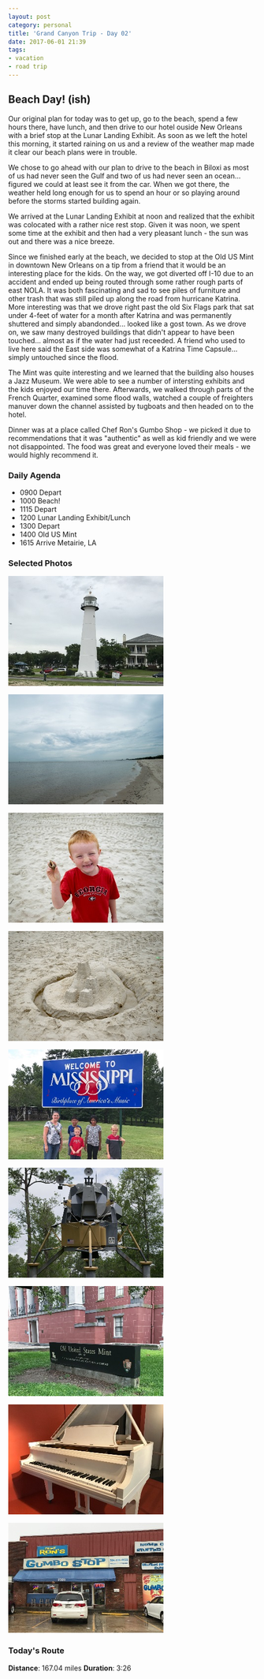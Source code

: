 ```yaml
---
layout: post
category: personal
title: 'Grand Canyon Trip - Day 02'
date: 2017-06-01 21:39
tags:
- vacation
- road trip
---
```


## Beach Day! (ish)
Our original plan for today was to get up, go to the beach, spend a few hours there, have lunch, and then drive to our hotel ouside New Orleans with a brief stop at the Lunar Landing Exhibit. As soon as we left the hotel this morning, it started raining on us and a review of the weather map made it clear our beach plans were in trouble.

We chose to go ahead with our plan to drive to the beach in Biloxi as most of us had never seen the Gulf and two of us had never seen an ocean... figured we could at least see it from the car. When we got there, the weather held long enough for us to spend an hour or so playing around before the storms started building again. 

We arrived at the Lunar Landing Exhibit at noon and realized that the exhibit was colocated with a rather nice rest stop. Given it was noon, we spent some time at the exhibit and then had a very pleasant lunch - the sun was out and there was a nice breeze.

Since we finished early at the beach, we decided to stop at the Old US Mint in downtown New Orleans on a tip from a friend that it would be an interesting place for the kids. On the way, we got diverted off I-10 due to an accident and ended up being routed through some rather rough parts of east NOLA. It was both fascinating and sad to see piles of furniture and other trash that was still piled up along the road from hurricane Katrina. More interesting was that we drove right past the old Six Flags park that sat under 4-feet of water for a month after Katrina and was permanently shuttered and simply abandonded... looked like a gost town. As we drove on, we saw many destroyed buildings that didn't appear to have been touched... almost as if the water had just receeded. A friend who used to live here said the East side was somewhat of a Katrina Time Capsule... simply untouched since the flood.

The Mint was quite interesting and we learned that the building also houses a Jazz Museum. We were able to see a number of intersting exhibits and the kids enjoyed our time there. Afterwards, we walked through parts of the French Quarter, examined some flood walls, watched a couple of freighters manuver down the channel assisted by tugboats and then headed on to the hotel.

Dinner was at a place called Chef Ron's Gumbo Shop - we picked it due to recommendations that it was "authentic" as well as kid friendly and we were not disappointed. The food was great and everyone loved their meals - we would highly recommend it.


### Daily Agenda
- 0900 Depart
- 1000 Beach!
- 1115 Depart
- 1200 Lunar Landing Exhibit/Lunch
- 1300 Depart
- 1400 Old US Mint
- 1615 Arrive Metairie, LA

### Selected Photos
<div>

<a class="example-image-link" href="/images/IMG_0463.jpg" data-lightbox="daily-1" data-title="Biloxi Lighthouse - First Cast Iron lighthouse in the South."><img class="example-image lb_image" src="/images/IMG_0463_thumb.jpg" alt="image-1" /></a>

<a class="example-image-link" href="/images/DSC_0013.jpg" data-lightbox="daily-1" data-title="A bit overcast, but we had the beach to ourselves"><img class="example-image lb_image_right" src="/images/DSC_0013_thumb.jpg" alt="image-1" /></a>

<a class="example-image-link" href="/images/DSC_0018.jpg" data-lightbox="daily-1" data-title="This guy kept catching crabs and watching them squirm"><img class="example-image lb_image" src="/images/DSC_0018_thumb.jpg" alt="image-1" /></a>

<a class="example-image-link" href="/images/DSC_0020.jpg" data-lightbox="daily-1" data-title="Dad learned how to build a sand castle"><img class="example-image lb_image_right" src="/images/DSC_0020_thumb.jpg" alt="image-1" /></a>

<a class="example-image-link" href="/images/IMG_0470.jpg" data-lightbox="daily-1" data-title="First time to Mississippi for most of us"><img class="example-image lb_image" src="/images/IMG_0470_thumb.jpg" alt="image-1" /></a>

<a class="example-image-link" href="/images/DSC_0042.jpg" data-lightbox="daily-1" data-title="Lunar Lander test platform used for training"><img class="example-image lb_image_right" src="/images/DSC_0042_thumb.jpg" alt="image-1" /></a>

<a class="example-image-link" href="/images/IMG_0476.jpg" data-lightbox="daily-1" data-title="Old US Mint in New Orleans"><img class="example-image lb_image" src="/images/IMG_0476_thumb.jpg" alt="image-1" /></a>

<a class="example-image-link" href="/images/IMG_0481.jpg" data-lightbox="daily-1" data-title="Fats Domino's Piano... runied during Huricane Katrina"><img class="example-image lb_image_right" src="/images/IMG_0481_thumb.jpg" alt="image-1" /></a>

<a class="example-image-link" href="/images/IMG_0490.jpg" data-lightbox="daily-1" data-title="Amazing NOLA food at Chef Ron's Gumbo Shop"><img class="example-image lb_image" src="/images/IMG_0490_thumb.jpg" alt="image-1" /></a>

</div>


### Today's Route
__Distance__: 167.04 miles __Duration__: 3:26

<div id="map"></div>
<script>
    var stops = [
        {name: 'SpringHill Suites', lat: 30.6816292, lon: -88.131592},
        {name: 'Biloxi Beach', lat: 30.394054, lon: -88.901379},
        {name: 'Lunar Lander Exhibit', lat: 30.313457, lon: -89.600074},
        {name: 'Old US Mint', lat: 29.961821, lon: -90.057811},
        {name: 'Sleep Inn and Suites', lat: 30.0009959, lon: -90.1886205},
    ];

    var route_points = [
        {lat: 30.6872064807, lng: -88.1275137607},
        {lat: 30.6841589045, lng: -88.12725191},
        {lat: 30.6763587892, lng: -88.1273980904},
        {lat: 30.6684593484, lng: -88.1273552589},
        {lat: 30.660696784, lng: -88.1262578163},
        {lat: 30.6529799011, lng: -88.1230323762},
        {lat: 30.6454367749, lng: -88.1196786091},
        {lat: 30.6370676123, lng: -88.1186820846},
        {lat: 30.6292335503, lng: -88.1202620734},
        {lat: 30.6180463918, lng: -88.1363603566},
        {lat: 30.6116903108, lng: -88.1426187046},
        {lat: 30.6050246023, lng: -88.1484648306},
        {lat: 30.5977612641, lng: -88.1532654818},
        {lat: 30.5903500691, lng: -88.1577686593},
        {lat: 30.5842220597, lng: -88.1644081324},
        {lat: 30.5797886197, lng: -88.1730315182},
        {lat: 30.5751002021, lng: -88.1813620403},
        {lat: 30.5695973989, lng: -88.189068865},
        {lat: 30.5640323181, lng: -88.1966624502},
        {lat: 30.5584434327, lng: -88.2042814326},
        {lat: 30.5529365223, lng: -88.2120021712},
        {lat: 30.5475830007, lng: -88.2198380772},
        {lat: 30.5429913942, lng: -88.2282756362},
        {lat: 30.5387518276, lng: -88.2369519956},
        {lat: 30.5344817508, lng: -88.2456257567},
        {lat: 30.530219553, lng: -88.2542969193},
        {lat: 30.5254538544, lng: -88.2626340631},
        {lat: 30.520555554, lng: -88.2708598115},
        {lat: 30.5158475228, lng: -88.279237859},
        {lat: 30.5113437586, lng: -88.2877134718},
        {lat: 30.5074688885, lng: -88.2966267876},
        {lat: 30.5037333257, lng: -88.3056423627},
        {lat: 30.5006748531, lng: -88.3149507176},
        {lat: 30.4986148328, lng: -88.3246626612},
        {lat: 30.4966945387, lng: -88.3343873452},
        {lat: 30.4947669525, lng: -88.3441199083},
        {lat: 30.4927931819, lng: -88.3538264874},
        {lat: 30.4899185244, lng: -88.3632330783},
        {lat: 30.4862310737, lng: -88.3722484019},
        {lat: 30.4825301282, lng: -88.3812400047},
        {lat: 30.4787653964, lng: -88.3902484551},
        {lat: 30.4750396404, lng: -88.3991860785},
        {lat: 30.4716186505, lng: -88.4072974976},
        {lat: 30.4678701796, lng: -88.4162783716},
        {lat: 30.4641146678, lng: -88.4252774343},
        {lat: 30.461210506, lng: -88.4346311353},
        {lat: 30.4599566571, lng: -88.4444944561},
        {lat: 30.458726529, lng: -88.4543752111},
        {lat: 30.4578946251, lng: -88.4642714728},
        {lat: 30.4574197065, lng: -88.474224899},
        {lat: 30.4569597915, lng: -88.4841920715},
        {lat: 30.4562403727, lng: -88.4941083658},
        {lat: 30.4529245757, lng: -88.5032754857},
        {lat: 30.4490885977, lng: -88.5121970996},
        {lat: 30.4452110454, lng: -88.5211103316},
        {lat: 30.4414863791, lng: -88.5300922953},
        {lat: 30.4399094079, lng: -88.5398792569},
        {lat: 30.4386387952, lng: -88.5497604311},
        {lat: 30.4383855779, lng: -88.5596818384},
        {lat: 30.4383233003, lng: -88.5696944408},
        {lat: 30.438264627, lng: -88.5793274269},
        {lat: 30.4381821491, lng: -88.5886807926},
        {lat: 30.4381174408, lng: -88.5986518208},
        {lat: 30.4380378127, lng: -88.6085937638},
        {lat: 30.4379528202, lng: -88.6186162569},
        {lat: 30.4378367309, lng: -88.6285394244},
        {lat: 30.4369570501, lng: -88.6384859774},
        {lat: 30.4359638784, lng: -88.6481234059},
        {lat: 30.4361709952, lng: -88.6564437859},
        {lat: 30.4425787926, lng: -88.658672031},
        {lat: 30.4468924552, lng: -88.6641322542},
        {lat: 30.4516193457, lng: -88.6695109215},
        {lat: 30.4575511348, lng: -88.6738517415},
        {lat: 30.4621900152, lng: -88.6795791797},
        {lat: 30.4662410729, lng: -88.6862670165},
        {lat: 30.4711650219, lng: -88.6917689815},
        {lat: 30.4761646595, lng: -88.6966298148},
        {lat: 30.4810092319, lng: -88.7013995368},
        {lat: 30.486518573, lng: -88.7068276573},
        {lat: 30.483407462, lng: -88.71159981},
        {lat: 30.4775187559, lng: -88.7148655672},
        {lat: 30.4712818656, lng: -88.7180477567},
        {lat: 30.4647262115, lng: -88.7193389889},
        {lat: 30.457869228, lng: -88.7189045548},
        {lat: 30.4518057592, lng: -88.7185560353},
        {lat: 30.4446237255, lng: -88.7178983912},
        {lat: 30.4388374463, lng: -88.7186257727},
        {lat: 30.4400296882, lng: -88.7245199271},
        {lat: 30.4362844024, lng: -88.7310628407},
        {lat: 30.4319619387, lng: -88.7364466209},
        {lat: 30.4279315844, lng: -88.742073141},
        {lat: 30.425784979, lng: -88.7490272708},
        {lat: 30.4235886689, lng: -88.7551354989},
        {lat: 30.4214155767, lng: -88.7610553019},
        {lat: 30.4187321942, lng: -88.7683498207},
        {lat: 30.4162001051, lng: -88.7750958279},
        {lat: 30.4126731679, lng: -88.7817321159},
        {lat: 30.4140841775, lng: -88.7904145103},
        {lat: 30.415375242, lng: -88.7985265162},
        {lat: 30.4164092336, lng: -88.8053939771},
        {lat: 30.4163524881, lng: -88.8145492785},
        {lat: 30.416176971, lng: -88.8225907926},
        {lat: 30.4160081595, lng: -88.8324604835},
        {lat: 30.4130832106, lng: -88.8386065979},
        {lat: 30.4072473943, lng: -88.8440275099},
        {lat: 30.4013658129, lng: -88.849393269},
        {lat: 30.3952392284, lng: -88.8550686557},
        {lat: 30.3924513236, lng: -88.8614135049},
        {lat: 30.3927332908, lng: -88.8709203433},
        {lat: 30.3934227023, lng: -88.8816302363},
        {lat: 30.3935822938, lng: -88.890688559},
        {lat: 30.394496927, lng: -88.8994736318},
        {lat: 30.393869793, lng: -88.8941602595},
        {lat: 30.4005994555, lng: -88.8948516827},
        {lat: 30.408158591, lng: -88.8941036817},
        {lat: 30.4157903977, lng: -88.8939901907},
        {lat: 30.4229899496, lng: -88.8943825476},
        {lat: 30.4304694571, lng: -88.8947429694},
        {lat: 30.437865397, lng: -88.8947891537},
        {lat: 30.4451516178, lng: -88.8948639203},
        {lat: 30.4519351758, lng: -88.8954627234},
        {lat: 30.4534616042, lng: -88.8969442248},
        {lat: 30.4508715961, lng: -88.9048272371},
        {lat: 30.448400192, lng: -88.9124375023},
        {lat: 30.4474501871, lng: -88.9216132555},
        {lat: 30.4487000965, lng: -88.9311541244},
        {lat: 30.4521605652, lng: -88.940244047},
        {lat: 30.4569283593, lng: -88.9487298857},
        {lat: 30.4605364334, lng: -88.9577529207},
        {lat: 30.460745478, lng: -88.9677740727},
        {lat: 30.4603926837, lng: -88.9778064564},
        {lat: 30.4564129561, lng: -88.9866084605},
        {lat: 30.45130888, lng: -88.9947214723},
        {lat: 30.4492730834, lng: -89.0044664405},
        {lat: 30.4477997124, lng: -89.0144409891},
        {lat: 30.4458713718, lng: -89.0241934173},
        {lat: 30.4440413509, lng: -89.0340231266},
        {lat: 30.4425642081, lng: -89.0439080726},
        {lat: 30.4410941899, lng: -89.0538003948},
        {lat: 30.4396116827, lng: -89.0637082234},
        {lat: 30.4380989168, lng: -89.0736143757},
        {lat: 30.4355953261, lng: -89.0832016803},
        {lat: 30.4330306314, lng: -89.092802396},
        {lat: 30.4306906555, lng: -89.101576237},
        {lat: 30.4282726441, lng: -89.1110984981},
        {lat: 30.4258781858, lng: -89.1207661852},
        {lat: 30.4243606422, lng: -89.1306231357},
        {lat: 30.4242867976, lng: -89.1406849399},
        {lat: 30.4223525058, lng: -89.1504588258},
        {lat: 30.4202053975, lng: -89.1601851862},
        {lat: 30.4180817585, lng: -89.1699180845},
        {lat: 30.4172699712, lng: -89.1798774619},
        {lat: 30.4171866551, lng: -89.1898990329},
        {lat: 30.4164162744, lng: -89.1998903453},
        {lat: 30.4129605833, lng: -89.2090799287},
        {lat: 30.4094818421, lng: -89.2182836775},
        {lat: 30.4060384724, lng: -89.2275169306},
        {lat: 30.4037277494, lng: -89.2371510062},
        {lat: 30.4034569301, lng: -89.2471683025},
        {lat: 30.4034285154, lng: -89.2572211381},
        {lat: 30.4037947208, lng: -89.267246481},
        {lat: 30.4040428251, lng: -89.2772447504},
        {lat: 30.4026492499, lng: -89.2871427722},
        {lat: 30.4012144357, lng: -89.2970595695},
        {lat: 30.3988639824, lng: -89.3066804856},
        {lat: 30.3940655943, lng: -89.3150503188},
        {lat: 30.3894017357, lng: -89.3235130236},
        {lat: 30.3863740247, lng: -89.3329478614},
        {lat: 30.3834479023, lng: -89.3423279654},
        {lat: 30.3805698082, lng: -89.3517923076},
        {lat: 30.3776219767, lng: -89.361231504},
        {lat: 30.3747135401, lng: -89.3706778251},
        {lat: 30.3717989847, lng: -89.3801637925},
        {lat: 30.3688795678, lng: -89.3896062579},
        {lat: 30.365916146, lng: -89.3990293611},
        {lat: 30.3629782889, lng: -89.4085249677},
        {lat: 30.3601813316, lng: -89.417967014},
        {lat: 30.3574436344, lng: -89.4267403521},
        {lat: 30.3545446694, lng: -89.436238138},
        {lat: 30.3516358975, lng: -89.4456933439},
        {lat: 30.3487969469, lng: -89.4551853463},
        {lat: 30.3463760018, lng: -89.4648278039},
        {lat: 30.3439304139, lng: -89.4744454511},
        {lat: 30.3415213712, lng: -89.4840863161},
        {lat: 30.3391461074, lng: -89.4937563501},
        {lat: 30.3367332928, lng: -89.5034038369},
        {lat: 30.3343082406, lng: -89.5130433608},
        {lat: 30.3319093399, lng: -89.5226953737},
        {lat: 30.3324335441, lng: -89.5325767156},
        {lat: 30.3330569062, lng: -89.5424715523},
        {lat: 30.3302756231, lng: -89.5519855153},
        {lat: 30.3273791727, lng: -89.561457485},
        {lat: 30.3244603425, lng: -89.5709261857},
        {lat: 30.3216610383, lng: -89.5801471174},
        {lat: 30.3189404402, lng: -89.5890398137},
        {lat: 30.3171296138, lng: -89.5970228221},
        {lat: 30.3142955247, lng: -89.5963581372},
        {lat: 30.3116028383, lng: -89.5960504375},
        {lat: 30.3115225397, lng: -89.5986905694},
        {lat: 30.3119447362, lng: -89.5933380537},
        {lat: 30.3167533502, lng: -89.5987660903},
        {lat: 30.3138947021, lng: -89.6057400852},
        {lat: 30.3111149278, lng: -89.6147538163},
        {lat: 30.3081768192, lng: -89.6239033341},
        {lat: 30.3053276427, lng: -89.6334204823},
        {lat: 30.3032102901, lng: -89.6426251531},
        {lat: 30.3010860644, lng: -89.6522944327},
        {lat: 30.2989548817, lng: -89.6619026922},
        {lat: 30.2971459832, lng: -89.6712362766},
        {lat: 30.2971133776, lng: -89.6810507309},
        {lat: 30.2974822652, lng: -89.6908733994},
        {lat: 30.297825085, lng: -89.7004557587},
        {lat: 30.298255831, lng: -89.709899649},
        {lat: 30.3002466168, lng: -89.7193305474},
        {lat: 30.3028369602, lng: -89.7287056223},
        {lat: 30.3045875207, lng: -89.7382376902},
        {lat: 30.2989202645, lng: -89.7444941103},
        {lat: 30.2908480726, lng: -89.7474846896},
        {lat: 30.2828224003, lng: -89.7505032644},
        {lat: 30.2747954708, lng: -89.7534855455},
        {lat: 30.2668378595, lng: -89.7564600315},
        {lat: 30.2587822638, lng: -89.7594708111},
        {lat: 30.250769835, lng: -89.7624613903},
        {lat: 30.2429059334, lng: -89.7654138319},
        {lat: 30.2354739513, lng: -89.7697369661},
        {lat: 30.2292192075, lng: -89.7758845892},
        {lat: 30.2231094707, lng: -89.782361621},
        {lat: 30.2168672159, lng: -89.7889653873},
        {lat: 30.2101022657, lng: -89.7952110786},
        {lat: 30.2039970551, lng: -89.8013207316},
        {lat: 30.1977857295, lng: -89.8078851029},
        {lat: 30.1917078439, lng: -89.8143131845},
        {lat: 30.1854209974, lng: -89.8209610395},
        {lat: 30.1792281121, lng: -89.8275182024},
        {lat: 30.172773879, lng: -89.8343274929},
        {lat: 30.1662425324, lng: -89.8412211053},
        {lat: 30.1598224137, lng: -89.8480110336},
        {lat: 30.1540117431, lng: -89.854995003},
        {lat: 30.1478096377, lng: -89.8613932449},
        {lat: 30.1411336195, lng: -89.8668296635},
        {lat: 30.1344692521, lng: -89.8721775692},
        {lat: 30.1274835225, lng: -89.8777823802},
        {lat: 30.1207994577, lng: -89.8835821543},
        {lat: 30.1145158801, lng: -89.8892027233},
        {lat: 30.107881017, lng: -89.8951092828},
        {lat: 30.101301726, lng: -89.9009753577},
        {lat: 30.0947185792, lng: -89.9068378285},
        {lat: 30.0881074369, lng: -89.9127347488},
        {lat: 30.0814705621, lng: -89.9186473433},
        {lat: 30.0790408161, lng: -89.9252456613},
        {lat: 30.0743564218, lng: -89.9200310279},
        {lat: 30.0686921831, lng: -89.9230433162},
        {lat: 30.0632563513, lng: -89.9278009683},
        {lat: 30.0563189853, lng: -89.9309215508},
        {lat: 30.0492211897, lng: -89.9305695947},
        {lat: 30.0443596859, lng: -89.9379215296},
        {lat: 30.05095331, lng: -89.9387196545},
        {lat: 30.0580830406, lng: -89.9382628407},
        {lat: 30.058189407, lng: -89.9429340754},
        {lat: 30.0540360063, lng: -89.9490265455},
        {lat: 30.0505930558, lng: -89.9544999283},
        {lat: 30.0467936229, lng: -89.9604582042},
        {lat: 30.0426406413, lng: -89.9669951666},
        {lat: 30.038676085, lng: -89.9733007886},
        {lat: 30.0355806481, lng: -89.9800352287},
        {lat: 30.032332493, lng: -89.9880637508},
        {lat: 30.0295901857, lng: -89.9948012922},
        {lat: 30.0277050119, lng: -90.0023444183},
        {lat: 30.0263305474, lng: -90.010303203},
        {lat: 30.0214032456, lng: -90.0141794141},
        {lat: 30.0145647023, lng: -90.0135113765},
        {lat: 30.0080478564, lng: -90.014732033},
        {lat: 30.0059520453, lng: -90.0216923654},
        {lat: 30.003981879, lng: -90.0302285794},
        {lat: 30.0024862122, lng: -90.0372067653},
        {lat: 29.9987180438, lng: -90.0433986448},
        {lat: 29.9939764012, lng: -90.0478579849},
        {lat: 29.9886538927, lng: -90.0524295587},
        {lat: 29.9832932465, lng: -90.054623438},
        {lat: 29.9792846013, lng: -90.0595281925},
        {lat: 29.9744866323, lng: -90.0644974038},
        {lat: 29.9694362842, lng: -90.0637357403},
        {lat: 29.964466989, lng: -90.0616231654},
        {lat: 29.9659841135, lng: -90.056560412},
        {lat: 29.9723878875, lng: -90.0570256915},
        {lat: 29.9791447911, lng: -90.0575571042},
        {lat: 29.9861373939, lng: -90.0582061149},
        {lat: 29.9916479923, lng: -90.060043931},
        {lat: 29.9909557309, lng: -90.0681027956},
        {lat: 29.992540665, lng: -90.0756508671},
        {lat: 29.992958419, lng: -90.0833387487},
        {lat: 29.9936779216, lng: -90.0914159697},
        {lat: 29.9947690777, lng: -90.0995756686},
        {lat: 29.995293282, lng: -90.1077229623},
        {lat: 29.995806003, lng: -90.1156835072},
        {lat: 29.996273797, lng: -90.1232089475},
        {lat: 29.9966475461, lng: -90.1309762895},
        {lat: 29.9969981611, lng: -90.1385927573},
        {lat: 29.9974201061, lng: -90.1485112309},
        {lat: 29.9977186695, lng: -90.1564108394},
        {lat: 29.9980587233, lng: -90.1641081087},
        {lat: 29.9985003658, lng: -90.1719124988},
        {lat: 29.9996921886, lng: -90.1817337424},
        {lat: 30.002151439, lng: -90.1853736676}
    ];

    function initMap() {
        var mid_point =  {lat: 30.394509, lng: -88.898188};

        var map = new google.maps.Map(document.getElementById('map'), {
            zoom: 8,
            center: mid_point, 
            fullscreenControl: true
        });

        for (var i = 0; i < stops.length; i++) {
          var latLng = new google.maps.LatLng(stops[i].lat, stops[i].lon);
          var marker = new google.maps.Marker({
            position: latLng,
            map: map,
            title: stops[i].name
          });
        }

        var routePath = new google.maps.Polyline({
          path: route_points,
          geodesic: true,
          strokeColor: '#FF0000',
          strokeOpacity: 1.0,
          strokeWeight: 4
        });

        routePath.setMap(map);

    }
</script>
<script async defer src="https://maps.googleapis.com/maps/api/js?key=AIzaSyCgUYlm-BQOCLSc66tIMVe3DUSXwxpAjDw&callback=initMap">
</script>
